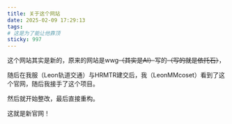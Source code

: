 ```yaml
---
title: 关于这个网站
date: 2025-02-09 17:29:13
tags:
# 这是为了能让他靠顶
sticky: 997
---
```

这个网站其实是新的，原来的网站是wwg~~（其实是AI）~~写的~~（写的就是依托石）~~，

随后在我服（Leon轨道交通）与HRMTR建交后，我（LeonMMcoset）看到了这个官网，随后我接手了这个项目。

然后就开始整改，最后直接重构。

这就是新官网！
